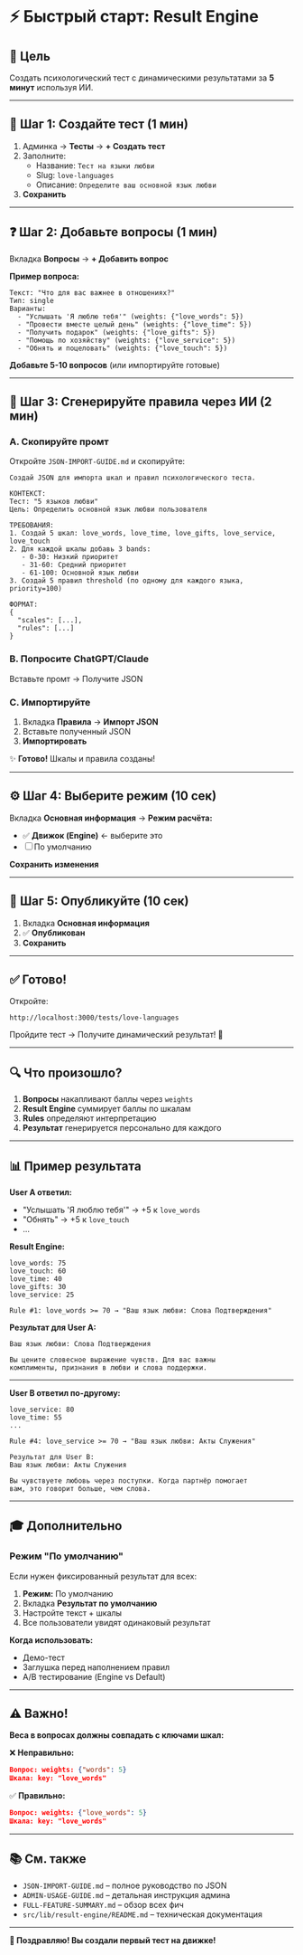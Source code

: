 # ⚡ Быстрый старт: Result Engine

## 🎯 Цель

Создать психологический тест с динамическими результатами за **5 минут** используя ИИ.

---

## 📝 Шаг 1: Создайте тест (1 мин)

1. Админка → **Тесты** → **+ Создать тест**
2. Заполните:
   - Название: `Тест на языки любви`
   - Slug: `love-languages`
   - Описание: `Определите ваш основной язык любви`
3. **Сохранить**

---

## ❓ Шаг 2: Добавьте вопросы (1 мин)

Вкладка **Вопросы** → **+ Добавить вопрос**

**Пример вопроса:**
```
Текст: "Что для вас важнее в отношениях?"
Тип: single
Варианты:
  - "Услышать 'Я люблю тебя'" (weights: {"love_words": 5})
  - "Провести вместе целый день" (weights: {"love_time": 5})
  - "Получить подарок" (weights: {"love_gifts": 5})
  - "Помощь по хозяйству" (weights: {"love_service": 5})
  - "Обнять и поцеловать" (weights: {"love_touch": 5})
```

**Добавьте 5-10 вопросов** (или импортируйте готовые)

---

## 🤖 Шаг 3: Сгенерируйте правила через ИИ (2 мин)

### **A. Скопируйте промт**

Откройте `JSON-IMPORT-GUIDE.md` и скопируйте:

```
Создай JSON для импорта шкал и правил психологического теста.

КОНТЕКСТ:
Тест: "5 языков любви"
Цель: Определить основной язык любви пользователя

ТРЕБОВАНИЯ:
1. Создай 5 шкал: love_words, love_time, love_gifts, love_service, love_touch
2. Для каждой шкалы добавь 3 bands:
   - 0-30: Низкий приоритет
   - 31-60: Средний приоритет
   - 61-100: Основной язык любви
3. Создай 5 правил threshold (по одному для каждого языка, priority=100)

ФОРМАТ:
{
  "scales": [...],
  "rules": [...]
}
```

### **B. Попросите ChatGPT/Claude**

Вставьте промт → Получите JSON

### **C. Импортируйте**

1. Вкладка **Правила** → **Импорт JSON**
2. Вставьте полученный JSON
3. **Импортировать**

✨ **Готово!** Шкалы и правила созданы!

---

## ⚙️ Шаг 4: Выберите режим (10 сек)

Вкладка **Основная информация** → **Режим расчёта:**
- ✅ **Движок (Engine)** ← выберите это
- ☐ По умолчанию

**Сохранить изменения**

---

## 🚀 Шаг 5: Опубликуйте (10 сек)

1. Вкладка **Основная информация**
2. ✅ **Опубликован**
3. **Сохранить**

---

## ✅ Готово!

Откройте:
```
http://localhost:3000/tests/love-languages
```

Пройдите тест → Получите динамический результат! 🎉

---

## 🔍 Что произошло?

1. **Вопросы** накапливают баллы через `weights`
2. **Result Engine** суммирует баллы по шкалам
3. **Rules** определяют интерпретацию
4. **Результат** генерируется персонально для каждого

---

## 📊 Пример результата

**User A ответил:**
- "Услышать 'Я люблю тебя'" → +5 к `love_words`
- "Обнять" → +5 к `love_touch`
- ...

**Result Engine:**
```
love_words: 75
love_touch: 60
love_time: 40
love_gifts: 30
love_service: 25

Rule #1: love_words >= 70 → "Ваш язык любви: Слова Подтверждения"
```

**Результат для User A:**
```
Ваш язык любви: Слова Подтверждения

Вы цените словесное выражение чувств. Для вас важны 
комплименты, признания в любви и слова поддержки.
```

---

**User B ответил по-другому:**
```
love_service: 80
love_time: 55
...

Rule #4: love_service >= 70 → "Ваш язык любви: Акты Служения"

Результат для User B:
Ваш язык любви: Акты Служения

Вы чувствуете любовь через поступки. Когда партнёр помогает 
вам, это говорит больше, чем слова.
```

---

## 🎓 Дополнительно

### **Режим "По умолчанию"**

Если нужен фиксированный результат для всех:

1. **Режим:** По умолчанию
2. Вкладка **Результат по умолчанию**
3. Настройте текст + шкалы
4. Все пользователи увидят одинаковый результат

**Когда использовать:**
- Демо-тест
- Заглушка перед наполнением правил
- A/B тестирование (Engine vs Default)

---

## ⚠️ Важно!

**Веса в вопросах должны совпадать с ключами шкал:**

❌ **Неправильно:**
```json
Вопрос: weights: {"words": 5}
Шкала: key: "love_words"
```

✅ **Правильно:**
```json
Вопрос: weights: {"love_words": 5}
Шкала: key: "love_words"
```

---

## 📚 См. также

- `JSON-IMPORT-GUIDE.md` – полное руководство по JSON
- `ADMIN-USAGE-GUIDE.md` – детальная инструкция админа
- `FULL-FEATURE-SUMMARY.md` – обзор всех фич
- `src/lib/result-engine/README.md` – техническая документация

---

**🎉 Поздравляю! Вы создали первый тест на движке!**


